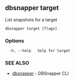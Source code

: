 ## dbsnapper target

List snapshots for a target

```
dbsnapper target [flags]
```

### Options

```
  -h, --help   help for target
```

### SEE ALSO

* [dbsnapper](/cmd/dbsnapper/)	 - DBSnapper CLI

